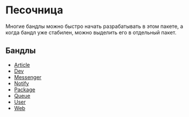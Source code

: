 # Песочница

Многие бандлы можно быстро начать разрабатывать в этом пакете,
а когда бандл уже стабилен, можно выделить его в отдельный пакет.

## Бандлы

* [Article]()
* [Dev]()
* [Messenger]()
* [Notify](notify/README.md)
* [Package]()
* [Queue](queue/README.md)
* [User]()
* [Web]()
